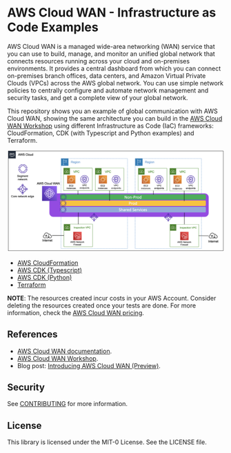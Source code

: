 # AWS Cloud WAN - Infrastructure as Code Examples

AWS Cloud WAN is a managed wide-area networking (WAN) service that you can use to build, manage, and monitor an unified global network that connects resources running across your cloud and on-premises environments. It provides a central dashboard from which you can connect on-premises branch offices, data centers, and Amazon Virtual Private Clouds (VPCs) across the AWS global network. You can use simple network policies to centrally configure and automate network management and security tasks, and get a complete view of your global network.

This repository shows you an example of global communication with AWS Cloud WAN, showing the same architecture you can build in the [AWS Cloud WAN Workshop](https://catalog.workshops.aws/cloudwan/en-US) using different Infrastructure as Code (IaC) frameworks: CloudFormation, CDK (with Typescript and Python examples) and Terraform.

![architecture diagram](images/cloud_wan_architecture.png "AWS Cloud WAN diagram")

* [AWS CloudFormation](./cloudformation/)
* [AWS CDK (Typescript)](./cdk_typescript/)
* [AWS CDK (Python)](./cdk_python/)
* [Terraform](./terraform/)

**NOTE**: The resources created incur costs in your AWS Account. Consider deleting the resources created once your tests are done. For more information, check the [AWS Cloud WAN pricing](https://aws.amazon.com/cloud-wan/pricing/).

## References

* [AWS Cloud WAN documentation](https://docs.aws.amazon.com/vpc/latest/cloudwan/what-is-cloudwan.html).
* [AWS Cloud WAN Workshop](https://catalog.workshops.aws/cloudwan/en-US).
* Blog post: [Introducing AWS Cloud WAN (Preview)](https://aws.amazon.com/blogs/networking-and-content-delivery/introducing-aws-cloud-wan-preview/).

## Security

See [CONTRIBUTING](CONTRIBUTING.md#security-issue-notifications) for more information.

## License

This library is licensed under the MIT-0 License. See the LICENSE file.

